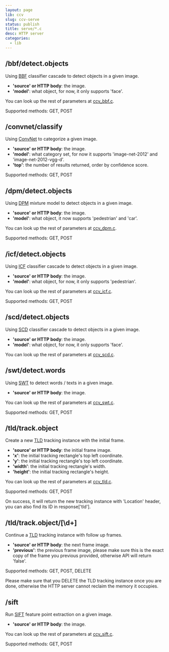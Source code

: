 ```yaml
---
layout: page
lib: ccv
slug: ccv-serve
status: publish
title: serve/*.c
desc: HTTP server
categories:
  - lib
---
```


## /bbf/detect.objects

Using [BBF](/doc/doc-bbf) classifier cascade to detect objects in a given image.

- **'source' or HTTP body**: the image.
- **'model'**: what object, for now, it only supports 'face'.

You can look up the rest of parameters at [ccv_bbf.c](/lib/ccv-bbf/#ccvbbfparamt).

Supported methods: GET, POST

## /convnet/classify

Using [ConvNet](/doc/doc-convnet) to categorize a given image.

- **'source' or HTTP body**: the image.
- **'model'**: what category set, for now it supports 'image-net-2012' and 'image-net-2012-vgg-d'.
- **'top'**: the number of results returned, order by confidence score.

Supported methods: GET, POST

## /dpm/detect.objects

Using [DPM](/doc/doc-dpm) mixture model to detect objects in a given image.

- **'source' or HTTP body**: the image.
- **'model'**: what object, it now supports 'pedestrian' and 'car'.

You can look up the rest of parameters at [ccv_dpm.c](/lib/ccv-dpm/#ccvdpmparamt).

Supported methods: GET, POST

## /icf/detect.objects

Using [ICF](/doc/doc-icf) classifier cascade to detect objects in a given image.

- **'source' or HTTP body**: the image.
- **'model'**: what object, for now, it only supports 'pedestrian'.

You can look up the rest of parameters at [ccv_icf.c](/lib/ccv-icf/#ccvicfparamt).

Supported methods: GET, POST

## /scd/detect.objects

Using [SCD](/doc/doc-scd) classifier cascade to detect objects in a given image.

- **'source' or HTTP body**: the image.
- **'model'**: what object, for now, it only supports 'face'.

You can look up the rest of parameters at [ccv_scd.c](/lib/ccv-scd/#ccvscdparamt).

## /swt/detect.words

Using [SWT](/doc/doc-swt) to detect words / texts in a given image.

- **'source' or HTTP body**: the image.

You can look up the rest of parameters at [ccv_swt.c](/lib/ccv-swt/#ccvswtparamt).

Supported methods: GET, POST

## /tld/track.object

Create a new [TLD](/doc/doc-tld) tracking instance with the initial frame.

- **'source' or HTTP body**: the initial frame image.
- **'x'**: the initial tracking rectangle's top left coordinate.
- **'y'**: the initial tracking rectangle's top left coordinate.
- **'width'**: the initial tracking rectangle's width.
- **'height'**: the initial tracking rectangle's height.

You can look up the rest of parameters at [ccv_tld.c](/lib/ccv-tld/#ccvtldparamt).

Supported methods: GET, POST

On success, it will return the new tracking instance with 'Location' header, you can also find its ID in response['tld'].

## /tld/track.object/[\d+]

Continue a [TLD](/doc/doc-tld) tracking instance with follow up frames.

- **'source' or HTTP body**: the next frame image.
- **'previous'**: the previous frame image, please make sure this is the exact copy of the frame you previous provided, otherwise API will return 'false'.

Supported methods: GET, POST, DELETE

Please make sure that you DELETE the TLD tracking instance once you are done, otherwise the HTTP server cannot reclaim the memory it occupies.

## /sift

Run [SIFT](/doc/doc-sift) feature point extraction on a given image.

- **'source' or HTTP body**: the image.

You can look up the rest of parameters at [ccv_sift.c](/lib/ccv-sift/#ccvsiftparamt).

Supported methods: GET, POST
